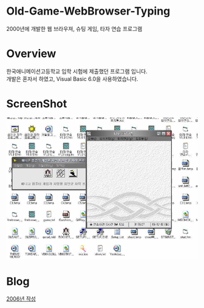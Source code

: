 # Old-Game-WebBrowser-Typing
2000년에 개발한 웹 브라우져, 슈팅 게임, 타자 연습 프로그램

# Overview
한국애니메이션고등학교 입학 시험에 제출했던 프로그램 입니다.<br>
개발은 혼자서 하였고, Visual Basic 6.0을 사용하였습니다.<br>

# ScreenShot
![ScreenShot](https://github.com/choi-inkyun/Old-Game-WebBrowser-Typing/blob/master/screentshot/screenshot.jpg)

# Blog
<a href="https://www.dingpong.net/2006/12/01/%ea%b3%a0%eb%93%b1%ed%95%99%ea%b5%90-%ec%a7%80%ec%9b%90-%ed%96%88%ec%9d%84-%eb%95%8c-%ec%a0%9c%ec%b6%9c%ed%95%9c-%ed%94%84%eb%a1%9c%ea%b7%b8%eb%9e%a8/">2006년 작성</a>
